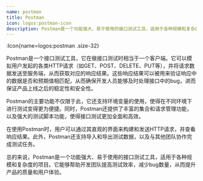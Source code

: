 ```yaml
---
name: postman
title: Postman
icon: logos:postman-icon
description: Postman是一个功能强大、易于使用的接口测试工具，适用于各种规模和复杂度的项目。它能够帮助开发团队提高测试效率，减少bug数量，从而提升产品的质量和用户体验。
---
```



:Icon{name=logos:postman .size-32}

Postman是一个接口测试工具，它在做接口测试时相当于一个客户端。它可以模拟用户发起的各类HTTP请求（如GET、POST、DELETE、PUT等），并将请求数据发送至服务端，从而获取对应的响应结果。这些响应结果可以被用来验证响应中的数据是否和预期值相匹配，从而确保开发人员能够及时处理接口中的bug，进而保证产品上线之后的稳定性和安全性。

Postman的主要功能不仅限于此，它还支持环境变量的使用，使得在不同环境下进行测试变得更为便捷。同时，Postman还提供了丰富的集合和请求管理功能，以及强大的测试脚本功能，使得接口测试更加全面和高效。

在使用Postman时，用户可以通过其直观的界面来构建和发送HTTP请求，并查看响应结果。此外，Postman还支持导入和导出测试数据，以及与其他团队协作完成测试任务。

总的来说，Postman是一个功能强大、易于使用的接口测试工具，适用于各种规模和复杂度的项目。它能够帮助开发团队提高测试效率，减少bug数量，从而提升产品的质量和用户体验。

